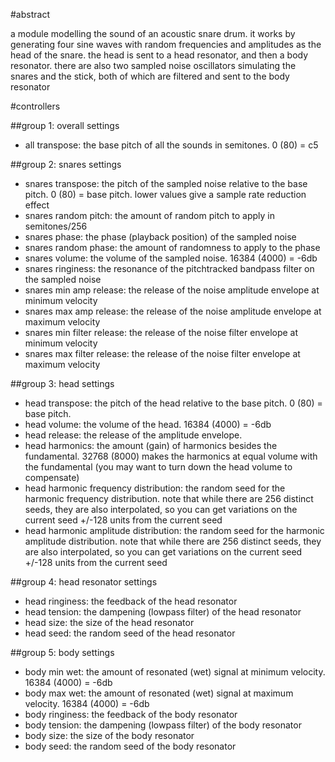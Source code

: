#abstract

a module modelling the sound of an acoustic snare drum. it works by generating four sine waves with random frequencies and amplitudes as the head of the snare. the head is sent to a head resonator, and then a body resonator. there are also two sampled noise oscillators simulating the snares and the stick, both of which are filtered and sent to the body resonator

#controllers

##group 1: overall settings

- all transpose: the base pitch of all the sounds in semitones. 0 (80) = c5

##group 2: snares settings

- snares transpose: the pitch of the sampled noise relative to the base pitch. 0 (80) = base pitch. lower values give a sample rate reduction effect
- snares random pitch: the amount of random pitch to apply in semitones/256
- snares phase: the phase (playback position) of the sampled noise
- snares random phase: the amount of randomness to apply to the phase
- snares volume: the volume of the sampled noise. 16384 (4000) = -6db
- snares ringiness: the resonance of the pitchtracked bandpass filter on the sampled noise
- snares min amp release: the release of the noise amplitude envelope at minimum velocity
- snares max amp release: the release of the noise amplitude envelope at maximum velocity
- snares min filter release: the release of the noise filter envelope at minimum velocity
- snares max filter release: the release of the noise filter envelope at maximum velocity

##group 3: head settings

- head transpose: the pitch of the head relative to the base pitch. 0 (80) = base pitch.
- head volume: the volume of the head. 16384 (4000) = -6db
- head release: the release of the amplitude envelope.
- head harmonics: the amount (gain) of harmonics besides the fundamental. 32768 (8000) makes the harmonics at equal volume with the fundamental (you may want to turn down the head volume to compensate)
- head harmonic frequency distribution: the random seed for the harmonic frequency distribution. note that while there are 256 distinct seeds, they are also interpolated, so you can get variations on the current seed +/-128 units from the current seed
- head harmonic amplitude distribution: the random seed for the harmonic amplitude distribution. note that while there are 256 distinct seeds, they are also interpolated, so you can get variations on the current seed +/-128 units from the current seed

##group 4: head resonator settings

- head ringiness: the feedback of the head resonator
- head tension: the dampening (lowpass filter) of the head resonator
- head size: the size of the head resonator
- head seed: the random seed of the head resonator

##group 5: body settings

- body min wet: the amount of resonated (wet) signal at minimum velocity. 16384 (4000) = -6db
- body max wet: the amount of resonated (wet) signal at maximum velocity. 16384 (4000) = -6db
- body ringiness: the feedback of the body resonator
- body tension: the dampening (lowpass filter) of the body resonator
- body size: the size of the body resonator
- body seed: the random seed of the body resonator